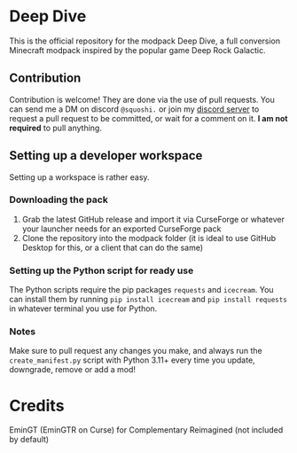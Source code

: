 # Deep Dive

This is the official repository for the modpack Deep Dive, a full conversion Minecraft modpack inspired by the popular game Deep Rock Galactic.
## Contribution

Contribution is welcome! They are done via the use of pull requests. You can send me a DM on discord `@squoshi.` or join my [discord server](https://discord.gg/X9XfzfTDqH) to request a pull request to be committed, or wait for a comment on it. **I am not required** to pull anything.

## Setting up a developer workspace
Setting up a workspace is rather easy.

### Downloading the pack
1. Grab the latest GitHub release and import it via CurseForge or whatever your launcher needs for an exported CurseForge pack
2. Clone the repository into the modpack folder (it is ideal to use GitHub Desktop for this, or a client that can do the same)

### Setting up the Python script for ready use
The Python scripts require the pip packages `requests` and `icecream`. You can install them by running `pip install icecream` and `pip install requests` in whatever terminal you use for Python.

### Notes
Make sure to pull request any changes you make, and always run the `create_manifest.py` script with Python 3.11+ every time you update, downgrade, remove or add a mod!

# Credits
EminGT (EminGTR on Curse) for Complementary Reimagined (not included by default)
